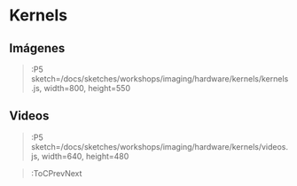 # Kernels

## Imágenes

> :P5 sketch=/docs/sketches/workshops/imaging/hardware/kernels/kernels.js, width=800, height=550

## Videos

> :P5 sketch=/docs/sketches/workshops/imaging/hardware/kernels/videos.js, width=640, height=480

> :ToCPrevNext